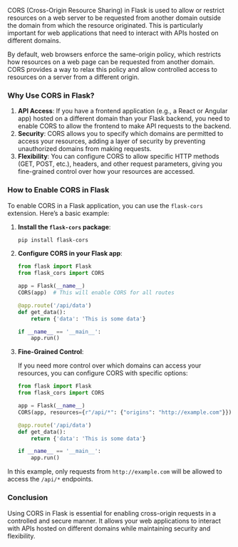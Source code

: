 CORS (Cross-Origin Resource Sharing) in Flask is used to allow or restrict resources on a web server to be requested from another domain outside the domain from which the resource originated. This is particularly important for web applications that need to interact with APIs hosted on different domains.

By default, web browsers enforce the same-origin policy, which restricts how resources on a web page can be requested from another domain. CORS provides a way to relax this policy and allow controlled access to resources on a server from a different origin.

### Why Use CORS in Flask?

1. **API Access**: If you have a frontend application (e.g., a React or Angular app) hosted on a different domain than your Flask backend, you need to enable CORS to allow the frontend to make API requests to the backend.
2. **Security**: CORS allows you to specify which domains are permitted to access your resources, adding a layer of security by preventing unauthorized domains from making requests.
3. **Flexibility**: You can configure CORS to allow specific HTTP methods (GET, POST, etc.), headers, and other request parameters, giving you fine-grained control over how your resources are accessed.

### How to Enable CORS in Flask

To enable CORS in a Flask application, you can use the `flask-cors` extension. Here’s a basic example:

1. **Install the `flask-cors` package**:

   ```sh
   pip install flask-cors
   ```
2. **Configure CORS in your Flask app**:

   ```python
   from flask import Flask
   from flask_cors import CORS

   app = Flask(__name__)
   CORS(app)  # This will enable CORS for all routes

   @app.route('/api/data')
   def get_data():
       return {'data': 'This is some data'}

   if __name__ == '__main__':
       app.run()
   ```
3. **Fine-Grained Control**:

   If you need more control over which domains can access your resources, you can configure CORS with specific options:

   ```python
   from flask import Flask
   from flask_cors import CORS

   app = Flask(__name__)
   CORS(app, resources={r"/api/*": {"origins": "http://example.com"}})

   @app.route('/api/data')
   def get_data():
       return {'data': 'This is some data'}

   if __name__ == '__main__':
       app.run()
   ```

In this example, only requests from `http://example.com` will be allowed to access the `/api/*` endpoints.

### Conclusion

Using CORS in Flask is essential for enabling cross-origin requests in a controlled and secure manner. It allows your web applications to interact with APIs hosted on different domains while maintaining security and flexibility.
